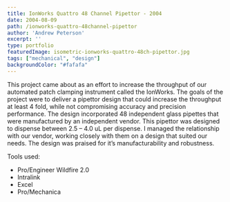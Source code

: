 ```yaml
---
title: IonWorks Quattro 48 Channel Pipettor - 2004
date: 2004-08-09
path: /ionworks-quattro-48channel-pipettor
author: 'Andrew Peterson'
excerpt: ''
type: portfolio
featuredImage: isometric-ionworks-quattro-48ch-pipettor.jpg
tags: ["mechanical", "design"]
backgroundColor: "#fafafa"
---
```

This project came about as an effort to increase the throughput of our automated patch clamping instrument called the IonWorks. The goals of the project were to deliver a pipettor design that could increase the throughput at least 4 fold, while not compromising accuracy and precision performance. The design incorporated 48 independent glass pipettes that were manufactured by an independent vendor. This pipettor was designed to dispense between 2.5 – 4.0 uL per dispense. I managed the relationship with our vendor, working closely with them on a design that suited our needs. The design was praised for it’s manufacturability and robustness.

Tools used:

- Pro/Engineer Wildfire 2.0
- Intralink
- Excel
- Pro/Mechanica
